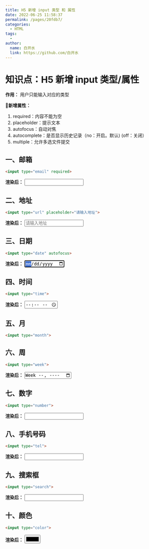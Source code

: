 ```yaml
---
title: H5 新增 input 类型 和 属性
date: 2022-06-25 11:58:37
permalink: /pages/20fdb7/
categories:
  - HTML
tags:
  - 
author: 
  name: 白开水
  link: https://github.com/白开水
---
```

# 知识点：H5 新增 input 类型/属性

**作用：** 用户只能输入对应的类型

**新增属性：**
1. required：内容不能为空
2. placeholder：提示文本
3. autofocus：自动对焦
4. autocomplete：是否显示历史记录（no：开启。默认) (off：关闭）
5. multiple：允许多选文件提交

## 一、邮箱

```html
<input type="email" required>
```

**渲染后：**
<input type="email" required>
 
## 二、地址

```html
<input type="url" placeholder="请输入地址">
```

**渲染后：**
<input type="url" placeholder="请输入地址">

            
## 三、日期

```html
<input type="date" autofocus>
```

**渲染后：**
<input type="date" autofocus>

## 四、时间

```html
<input type="time">
```

**渲染后：**
<input type="time">

## 五、月

```html
<input type="month">
```
            
## 六、周

```html
<input type="week">
```

**渲染后：**
<input type="week">

## 七、数字

```html
<input type="number">
```

**渲染后：**
<input type="number">

## 八、手机号码

```html
<input type="tel">
```

**渲染后：**
<input type="tel">


## 九、搜索框

```html
<input type="search">
```

**渲染后：**
<input type="search">

## 十、颜色

```html
<input type="color">
```

**渲染后：**
<input type="color">
